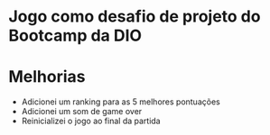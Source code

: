 # Jogo como desafio de projeto do Bootcamp da DIO

# Melhorias
- Adicionei um ranking para as 5 melhores pontuações
- Adicionei um som de game over
- Reinicializei o jogo ao final da partida